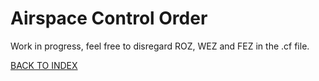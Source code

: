 # Airspace Control Order

Work in progress, feel free to disregard ROZ, WEZ and FEZ in the .cf file.

[BACK TO INDEX](https://daviddcs.github.io/nsst/) 